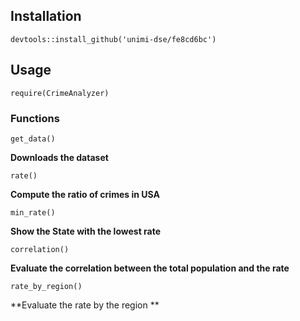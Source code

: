 Installation
------------

    devtools::install_github('unimi-dse/fe8cd6bc')

Usage
-----

    require(CrimeAnalyzer)

### Functions

    get_data()

**Downloads the dataset**

    rate()

**Compute the ratio of crimes in USA**

    min_rate()

**Show the State with the lowest rate**

    correlation()

**Evaluate the correlation between the total population and the rate**

    rate_by_region()

**Evaluate the rate by the region **
